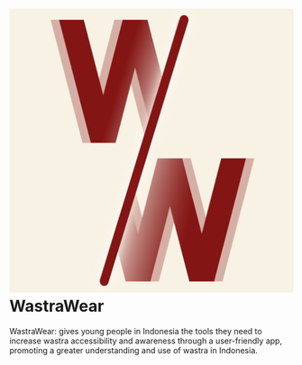
# ![My Image](WastraWear/WastraWear/Assets.xcassets/AppIcon.appiconset/WastraWear1.png) WastraWear
WastraWear: gives young people in Indonesia the tools they need to increase wastra accessibility and awareness through a user-friendly app, promoting a greater understanding and use of wastra in Indonesia.

